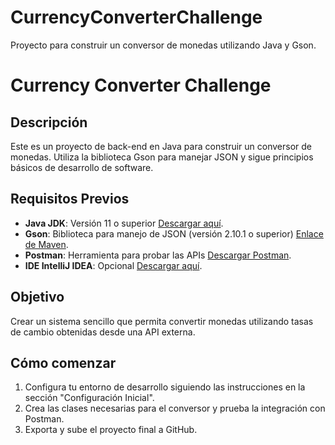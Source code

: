 # CurrencyConverterChallenge
Proyecto para construir un conversor de monedas utilizando Java y Gson.
# Currency Converter Challenge

## Descripción
Este es un proyecto de back-end en Java para construir un conversor de monedas. Utiliza la biblioteca Gson para manejar JSON y sigue principios básicos de desarrollo de software.

## Requisitos Previos
- **Java JDK**: Versión 11 o superior [Descargar aquí](https://www.oracle.com/java/technologies/javase-jdk11-downloads.html).
- **Gson**: Biblioteca para manejo de JSON (versión 2.10.1 o superior) [Enlace de Maven](https://mvnrepository.com/artifact/com.google.code.gson/gson).
- **Postman**: Herramienta para probar las APIs [Descargar Postman](https://www.postman.com/downloads/).
- **IDE IntelliJ IDEA**: Opcional [Descargar aquí](https://www.jetbrains.com/idea/).

## Objetivo
Crear un sistema sencillo que permita convertir monedas utilizando tasas de cambio obtenidas desde una API externa.

## Cómo comenzar
1. Configura tu entorno de desarrollo siguiendo las instrucciones en la sección "Configuración Inicial".
2. Crea las clases necesarias para el conversor y prueba la integración con Postman.
3. Exporta y sube el proyecto final a GitHub.
